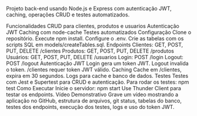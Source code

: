Projeto back-end usando Node.js e Express com autenticação JWT, caching, operações CRUD e testes automatizados.

Funcionalidades
CRUD para clientes, produtos e usuarios
Autenticação JWT
Caching com node-cache
Testes automatizados
Configuração
Clone o repositório.
Execute npm install.
Configure o .env.
Crie as tabelas com os scripts SQL em models/createTables.sql.
Endpoints
Clientes: GET, POST, PUT, DELETE /clientes
Produtos: GET, POST, PUT, DELETE /produtos
Usuários: GET, POST, PUT, DELETE /usuarios
Login: POST /login
Logout: POST /logout
Autenticação JWT
Login gera um token JWT.
Logout invalida o token.
/clientes requer token JWT válido.
Caching
Cache em /clientes, expira em 30 segundos.
Logs para cache e banco de dados.
Testes
Testes com Jest e Supertest para CRUD e autenticação.
Para rodar os testes: npm test
Como Executar
Inicie o servidor: npm start
Use Thunder Client para testar os endpoints.
Vídeo Demonstrativo
Grave um vídeo mostrando a aplicação no GitHub, estrutura de arquivos, git status, tabelas do banco, testes dos endpoints, execução dos testes, logs e uso do token JWT.